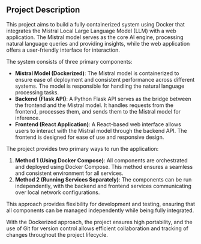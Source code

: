 ## Project Description

This project aims to build a fully containerized system using Docker that integrates the Mistral Local Large Language Model (LLM) with a web application. The Mistral model serves as the core AI engine, processing natural language queries and providing insights, while the web application offers a user-friendly interface for interaction.

The system consists of three primary components:

- **Mistral Model (Dockerized)**: The Mistral model is containerized to ensure ease of deployment and consistent performance across different systems. The model is responsible for handling the natural language processing tasks.
- **Backend (Flask API)**: A Python Flask API serves as the bridge between the frontend and the Mistral model. It handles requests from the frontend, processes them, and sends them to the Mistral model for inference.
- **Frontend (React Application)**: A React-based web interface allows users to interact with the Mistral model through the backend API. The frontend is designed for ease of use and responsive design.

The project provides two primary ways to run the application:

1. **Method 1 (Using Docker Compose)**: All components are orchestrated and deployed using Docker Compose. This method ensures a seamless and consistent environment for all services.
2. **Method 2 (Running Services Separately)**: The components can be run independently, with the backend and frontend services communicating over local network configurations.

This approach provides flexibility for development and testing, ensuring that all components can be managed independently while being fully integrated.

With the Dockerized approach, the project ensures high portability, and the use of Git for version control allows efficient collaboration and tracking of changes throughout the project lifecycle.

